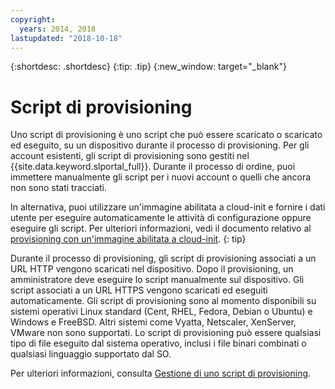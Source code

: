 ```yaml
---
copyright:
  years: 2014, 2018
lastupdated: "2018-10-18"
---
```


{:shortdesc: .shortdesc}
{:tip: .tip}
{:new_window: target="_blank"}

# Script di provisioning

Uno script di provisioning è uno script che può essere scaricato o scaricato ed eseguito, su un dispositivo durante il processo di provisioning. Per gli account esistenti, gli script di provisioning sono gestiti nel {{site.data.keyword.slportal_full}}. Durante il processo di ordine, puoi immettere manualmente gli script per i nuovi account o quelli che ancora non sono stati tracciati.

In alternativa, puoi utilizzare un'immagine abilitata a cloud-init e fornire i dati utente per eseguire automaticamente le attività di configurazione oppure eseguire gli script. Per ulteriori informazioni, vedi il documento relativo al [provisioning con un'immagine abilitata a cloud-init](/docs/infrastructure/image-templates/image_cloud-init.html#provisioning-with-a-cloud-init-enabled-image).
{: tip}

Durante il processo di provisioning, gli script di provisioning associati a un URL HTTP vengono scaricati nel dispositivo. Dopo il provisioning, un amministratore deve eseguire lo script manualmente sul dispositivo. Gli script associati a un URL HTTPS vengono scaricati ed eseguiti automaticamente. Gli script di provisioning sono al momento disponibili su sistemi operativi Linux standard (Cent, RHEL, Fedora, Debian o Ubuntu) e Windows e FreeBSD. Altri sistemi come Vyatta, Netscaler, XenServer, VMware non sono supportati. Lo script di provisioning può essere qualsiasi tipo di file eseguito dal sistema operativo, inclusi i file binari combinati o qualsiasi linguaggio supportato dal SO.

Per ulteriori informazioni, consulta [Gestione di uno script di provisioning](add-provisioning-script.html).

